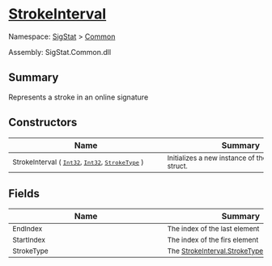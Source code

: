 # [StrokeInterval](./StrokeInterval.md)

Namespace: [SigStat]() > [Common](./README.md)

Assembly: SigStat.Common.dll

## Summary
Represents a stroke in an online signature

## Constructors

| Name | Summary | 
| --- | --- | 
| <sub>StrokeInterval ( [`Int32`](https://docs.microsoft.com/en-us/dotnet/api/System.Int32), [`Int32`](https://docs.microsoft.com/en-us/dotnet/api/System.Int32), [`StrokeType`](./StrokeType.md) )</sub><div style="width: 290px"> | <sub>Initializes a new instance of the [StrokeInterval](https://github.com/hargitomi97/sigstat/blob/master/docs/md/SigStat/Common/StrokeInterval.md) struct.</sub><div style="width: 290px"> | <br>


## Fields

| Name | Summary | 
| --- | --- | 
| <sub>EndIndex</sub><div style="width: 290px"> | <sub>The index of the last element</sub><div style="width: 290px"> | <br>
| <sub>StartIndex</sub><div style="width: 290px"> | <sub>The index of the firs element</sub><div style="width: 290px"> | <br>
| <sub>StrokeType</sub><div style="width: 290px"> | <sub>The [StrokeInterval.StrokeType](https://github.com/hargitomi97/sigstat/blob/master/docs/md/SigStat/Common/StrokeInterval.md) of the stroke.</sub><div style="width: 290px"> | <br>


